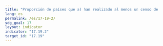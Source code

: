 ```yaml
---
title: "Proporción de países que a) han realizado al menos un censo de población y vivienda en los últimos diez años; y b) han registrado el 100% de los nacimientos y el 80% de las defunciones"
lang: es
permalink: /es/17-19-2/
sdg_goal: 17
layout: indicator
indicator: "17.19.2"
target_id: "17.19"
---
```


